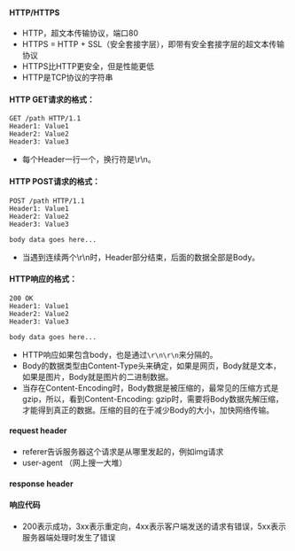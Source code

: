 
#### HTTP/HTTPS
- HTTP，超文本传输协议，端口80
- HTTPS = HTTP + SSL（安全套接字层），即带有安全套接字层的超文本传输协议
- HTTPS比HTTP更安全，但是性能更低
- HTTP是TCP协议的字符串

#### HTTP GET请求的格式：
```
GET /path HTTP/1.1
Header1: Value1
Header2: Value2
Header3: Value3
```

- 每个Header一行一个，换行符是\r\n。

#### HTTP POST请求的格式：
```
POST /path HTTP/1.1
Header1: Value1
Header2: Value2
Header3: Value3

body data goes here...
```

- 当遇到连续两个\r\n时，Header部分结束，后面的数据全部是Body。

#### HTTP响应的格式：
```
200 OK
Header1: Value1
Header2: Value2
Header3: Value3

body data goes here...
```

- HTTP响应如果包含body，也是通过`\r\n\r\n`来分隔的。
- Body的数据类型由Content-Type头来确定，如果是网页，Body就是文本，如果是图片，Body就是图片的二进制数据。
- 当存在Content-Encoding时，Body数据是被压缩的，最常见的压缩方式是gzip，所以，看到Content-Encoding: gzip时，需要将Body数据先解压缩，才能得到真正的数据。压缩的目的在于减少Body的大小，加快网络传输。

#### request header
- referer告诉服务器这个请求是从哪里发起的，例如img请求
- user-agent （网上搜一大堆）

#### response header


#### 响应代码
- 200表示成功，3xx表示重定向，4xx表示客户端发送的请求有错误，5xx表示服务器端处理时发生了错误